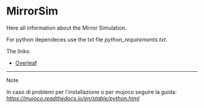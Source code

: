 # MirrorSim

Here all information about the Mirror Simulation. 

For python dependeces use the txt file *python_requirements.txt*.

The links:

* [Overleaf](https://pages.github.com/)

___________________________________________________________

> [!NOTE]
> In caso di problemi per l'installazione o per mujoco seguire la guida: 
  *https://mujoco.readthedocs.io/en/stable/python.html*
